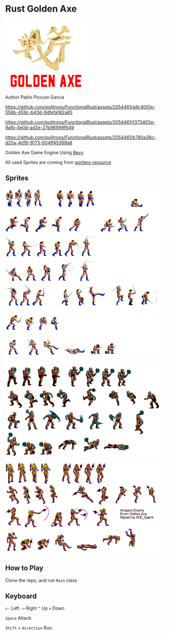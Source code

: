 # Rust Golden Axe

![My image](assets/logo.png)


Author Pablo Picouto Garcia


https://github.com/politrons/FunctionalRust/assets/2054461/a8c4051e-556b-459c-b43d-9dfefa182a85


https://github.com/politrons/FunctionalRust/assets/2054461/f373403e-9afb-4e0d-ad2e-27b96999f649


https://github.com/politrons/FunctionalRust/assets/2054461/b780a38c-d20a-4d19-9173-004ff45369a8


Golden Axe Game Engine Using [Bevy](https://bevyengine.org)

All used Sprites are coming from  [spriters-resource](https://www.spriters-resource.com)

[//]: # (You can also find the [crates.io]&#40;https://crates.io/crates/dragon_ball&#41; )

## Sprites

![My image](assets/barbarian.png)

![My image](assets/Heninger.png)

![My image](assets/Storchinaya.png)

## How to Play

Clone the repo, and run ```Main``` class

## Keyboard

```<-``` Left ```->``` Right ```^``` Up ```v``` Down

```Space``` Attack.

```Shift``` + ```direction``` Run.






